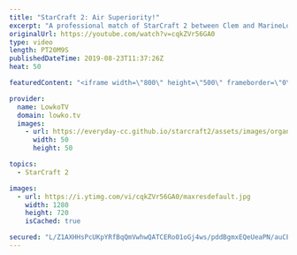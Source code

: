 ```yaml
---
title: "StarCraft 2: Air Superiority!"
excerpt: "A professional match of StarCraft 2 between Clem and MarineLord on Winter's Gate LE, one of the new maps that recently got added with the new ladder season in StarCraft 2.  Get more videos & support my work: http://www.patreon.com/lowkotv  Be part of the community on Discord: http://discord.gg/lowkotv"
originalUrl: https://youtube.com/watch?v=cqkZVr56GA0
type: video
length: PT20M9S
publishedDateTime: 2019-08-23T11:37:26Z
heat: 50

featuredContent: "<iframe width=\"800\" height=\"500\" frameborder=\"0\" src=\"https://www.youtube.com/embed/cqkZVr56GA0\" allow=\"accelerometer; autoplay; encrypted-media; gyroscope; picture-in-picture\" allowfullscreen></iframe>"

provider:
  name: LowkoTV
  domain: lowko.tv
  images:
    - url: https://everyday-cc.github.io/starcraft2/assets/images/organizations/lowko.tv-50x50.jpg
      width: 50
      height: 50

topics:
  - StarCraft 2

images:
  - url: https://i.ytimg.com/vi/cqkZVr56GA0/maxresdefault.jpg
    width: 1280
    height: 720
    isCached: true

secured: "L/Z1AXHHsPcUKpYRfBqQmVwhwQATCERo01oGj4ws/pddBgmxEQeUeaPN/auCEuaansjjWy/lU2t+e/QQ5QUo/UBE1AX4naeYD+nG7jJe4OU6yzEnH2Kh2PvRAvHbVf9h00I0jZVbQjoyNO+5oHlBjqNz1Q1d8WKAkJObFZNufs6d4q4uX/0awpujPEgLwcdPzNFtuN9ypHT02iyGhL2xxWXWC26MyzjVxQqSdw5iKmysdW6dJNZxDAi2ofvb/rD5Lm1UwdFFKDqYa4zeiQt0+FeNGVVgS11Ufii3drPqwfXuluD8mKzVi02UlWYdpEXS7+yzXP5u6e/iz19QS/Y2Koi6Mmq7YdqP9et51cLlTF/0lRPucJ9y8dsnexcPVixkHkQLkICGojcf+/climd+VSgGAKJ0HdHKEXRlNwuBHAs=;vifxnIxnvNzNrD1f26rT5A=="
---
```


